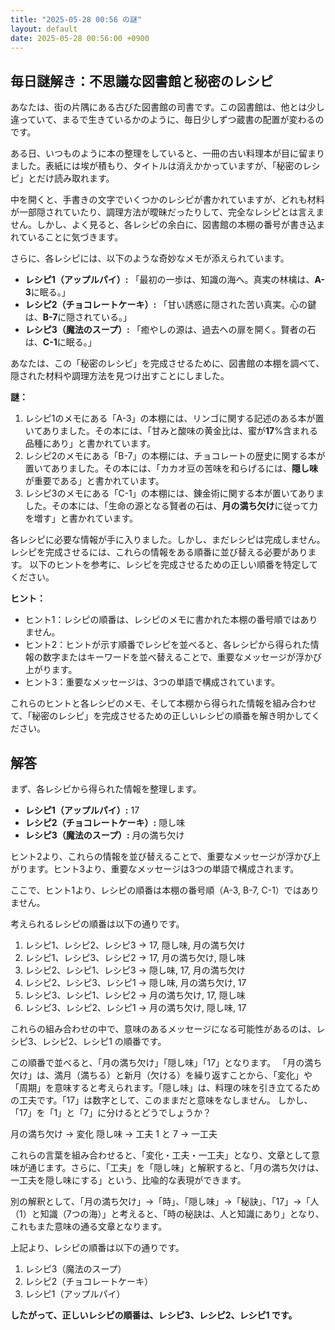 ```yaml
---
title: "2025-05-28 00:56 の謎"
layout: default
date: 2025-05-28 00:56:00 +0900
---
```

## 毎日謎解き：不思議な図書館と秘密のレシピ

あなたは、街の片隅にある古びた図書館の司書です。この図書館は、他とは少し違っていて、まるで生きているかのように、毎日少しずつ蔵書の配置が変わるのです。

ある日、いつものように本の整理をしていると、一冊の古い料理本が目に留まりました。表紙には埃が積もり、タイトルは消えかかっていますが、「秘密のレシピ」とだけ読み取れます。

中を開くと、手書きの文字でいくつかのレシピが書かれていますが、どれも材料が一部隠されていたり、調理方法が曖昧だったりして、完全なレシピとは言えません。しかし、よく見ると、各レシピの余白に、図書館の本棚の番号が書き込まれていることに気づきます。

さらに、各レシピには、以下のような奇妙なメモが添えられています。

*   **レシピ1（アップルパイ）:** 「最初の一歩は、知識の海へ。真実の林檎は、**A-3**に眠る。」
*   **レシピ2（チョコレートケーキ）:** 「甘い誘惑に隠された苦い真実。心の鍵は、**B-7**に隠されている。」
*   **レシピ3（魔法のスープ）:** 「癒やしの源は、過去への扉を開く。賢者の石は、**C-1**に眠る。」

あなたは、この「秘密のレシピ」を完成させるために、図書館の本棚を調べて、隠された材料や調理方法を見つけ出すことにしました。

**謎：**

1.  レシピ1のメモにある「A-3」の本棚には、リンゴに関する記述のある本が置いてありました。その本には、「甘みと酸味の黄金比は、蜜が**17**%含まれる品種にあり」と書かれています。
2.  レシピ2のメモにある「B-7」の本棚には、チョコレートの歴史に関する本が置いてありました。その本には、「カカオ豆の苦味を和らげるには、**隠し味**が重要である」と書かれています。
3.  レシピ3のメモにある「C-1」の本棚には、錬金術に関する本が置いてありました。その本には、「生命の源となる賢者の石は、**月の満ち欠け**に従って力を増す」と書かれています。

各レシピに必要な情報が手に入りました。しかし、まだレシピは完成しません。レシピを完成させるには、これらの情報をある順番に並び替える必要があります。
以下のヒントを参考に、レシピを完成させるための正しい順番を特定してください。

**ヒント：**

*   ヒント1：レシピの順番は、レシピのメモに書かれた本棚の番号順ではありません。
*   ヒント2：ヒントが示す順番でレシピを並べると、各レシピから得られた情報の数字またはキーワードを並べ替えることで、重要なメッセージが浮かび上がります。
*   ヒント3：重要なメッセージは、3つの単語で構成されています。

これらのヒントと各レシピのメモ、そして本棚から得られた情報を組み合わせて、「秘密のレシピ」を完成させるための正しいレシピの順番を解き明かしてください。

## 解答

まず、各レシピから得られた情報を整理します。

*   **レシピ1（アップルパイ）:** 17
*   **レシピ2（チョコレートケーキ）:** 隠し味
*   **レシピ3（魔法のスープ）:** 月の満ち欠け

ヒント2より、これらの情報を並び替えることで、重要なメッセージが浮かび上がります。ヒント3より、重要なメッセージは3つの単語で構成されます。

ここで、ヒント1より、レシピの順番は本棚の番号順（A-3, B-7, C-1）ではありません。

考えられるレシピの順番は以下の通りです。

1.  レシピ1、レシピ2、レシピ3 → 17, 隠し味, 月の満ち欠け
2.  レシピ1、レシピ3、レシピ2 → 17, 月の満ち欠け, 隠し味
3.  レシピ2、レシピ1、レシピ3 → 隠し味, 17, 月の満ち欠け
4.  レシピ2、レシピ3、レシピ1 → 隠し味, 月の満ち欠け, 17
5.  レシピ3、レシピ1、レシピ2 → 月の満ち欠け, 17, 隠し味
6.  レシピ3、レシピ2、レシピ1 → 月の満ち欠け, 隠し味, 17

これらの組み合わせの中で、意味のあるメッセージになる可能性があるのは、レシピ3、レシピ2、レシピ1 の順番です。

この順番で並べると、「月の満ち欠け」「隠し味」「17」となります。
「月の満ち欠け」は、満月（満ちる）と新月（欠ける）を繰り返すことから、「変化」や「周期」を意味すると考えられます。「隠し味」は、料理の味を引き立てるための工夫です。「17」は数字として、このままだと意味をなしません。
しかし、「17」を「1」と「7」に分けるとどうでしょうか？

月の満ち欠け → 変化
隠し味 → 工夫
1 と 7 → 一工夫

これらの言葉を組み合わせると、「変化・工夫・一工夫」となり、文章として意味が通じます。さらに、「工夫」を「隠し味」と解釈すると、「月の満ち欠けは、一工夫を隠し味にする」という、比喩的な表現ができます。

別の解釈として、「月の満ち欠け」→「時」、「隠し味」→「秘訣」、「17」→「人（1）と知識（7つの海）」と考えると、「時の秘訣は、人と知識にあり」となり、これもまた意味の通る文章となります。

上記より、レシピの順番は以下の通りです。

1.  レシピ3（魔法のスープ）
2.  レシピ2（チョコレートケーキ）
3.  レシピ1（アップルパイ）

**したがって、正しいレシピの順番は、レシピ3、レシピ2、レシピ1 です。**
